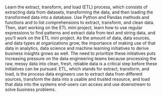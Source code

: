 Learn the extract, transform, and load (ETL) process, which consists of extracting data from datasets, transforming the data, and then loading the transformed data into a database. Use Python and Pandas methods and functions and to list comprehensions to extract, transform, and clean data. Then, start working on the ETL mini project, learn how to use regular expressions to find patterns and extract data from text and string data, and you’ll work on the ETL mini project. As the amount of data, data sources, and data types at organizations grow, the importance of making use of that data in analytics, data science and machine learning initiatives to derive business insights grows as well. The need to prioritize these initiatives puts increasing pressure on the data engineering teams because processing the raw, messy data into clean, fresh, reliable data is a critical step before these initiatives can be pursued. ETL, which stands for extract, transform, and load, is the process data engineers use to extract data from different sources, transform the data into a  usable and trusted resource, and load that data into the systems end-users can access and use downstream to solve business problems.
